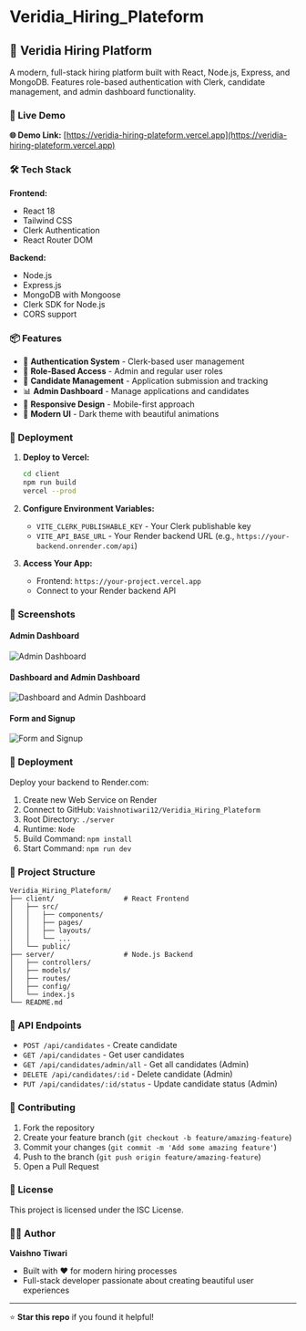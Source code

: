 # Veridia_Hiring_Plateform

## 🚀 Veridia Hiring Platform

A modern, full-stack hiring platform built with React, Node.js, Express, and MongoDB. Features role-based authentication with Clerk, candidate management, and admin dashboard functionality.

### 🔗 Live Demo

**🌐  Demo Link:** [https://veridia-hiring-plateform.vercel.app](https://veridia-hiring-plateform.vercel.app)

### 🛠️ Tech Stack

**Frontend:**
- React 18
- Tailwind CSS
- Clerk Authentication
- React Router DOM

**Backend:**
- Node.js
- Express.js
- MongoDB with Mongoose
- Clerk SDK for Node.js
- CORS support

### 📦 Features

- 🔐 **Authentication System** - Clerk-based user management
- 👥 **Role-Based Access** - Admin and regular user roles
- 📝 **Candidate Management** - Application submission and tracking
- 📊 **Admin Dashboard** - Manage applications and candidates
- 📱 **Responsive Design** - Mobile-first approach
- 🎨 **Modern UI** - Dark theme with beautiful animations

### 🚀 Deployment

1. **Deploy to Vercel:**
   ```bash
   cd client
   npm run build
   vercel --prod
   ```

2. **Configure Environment Variables:**
   - `VITE_CLERK_PUBLISHABLE_KEY` - Your Clerk publishable key
   - `VITE_API_BASE_URL` - Your Render backend URL (e.g., `https://your-backend.onrender.com/api`)

3. **Access Your App:**
   - Frontend: `https://your-project.vercel.app`
   - Connect to your Render backend API

### 📱 Screenshots

#### Admin Dashboard
![Admin Dashboard](client/public/admindashboard.jpg)

#### Dashboard and Admin Dashboard
![Dashboard and Admin Dashboard](client/public/dashboardandadmindashboard.jpg)

#### Form and Signup
![Form and Signup](client/public/formandsignup.jpg)

### 🚀 Deployment

Deploy your backend to Render.com:
1. Create new Web Service on Render
2. Connect to GitHub: `Vaishnotiwari12/Veridia_Hiring_Plateform`
3. Root Directory: `./server`
4. Runtime: `Node`
5. Build Command: `npm install`
6. Start Command: `npm run dev`

### 📁 Project Structure

```
Veridia_Hiring_Plateform/
├── client/                 # React Frontend
│   ├── src/
│   │   ├── components/
│   │   ├── pages/
│   │   ├── layouts/
│   │   └── ...
│   └── public/
├── server/                 # Node.js Backend
│   ├── controllers/
│   ├── models/
│   ├── routes/
│   ├── config/
│   └── index.js
└── README.md
```

### 🎯 API Endpoints

- `POST /api/candidates` - Create candidate
- `GET /api/candidates` - Get user candidates
- `GET /api/candidates/admin/all` - Get all candidates (Admin)
- `DELETE /api/candidates/:id` - Delete candidate (Admin)
- `PUT /api/candidates/:id/status` - Update candidate status (Admin)

### 👥 Contributing

1. Fork the repository
2. Create your feature branch (`git checkout -b feature/amazing-feature`)
3. Commit your changes (`git commit -m 'Add some amazing feature'`)
4. Push to the branch (`git push origin feature/amazing-feature`)
5. Open a Pull Request

### 📄 License

This project is licensed under the ISC License.

### 👨‍💻 Author

**Vaishno Tiwari**
- Built with ❤️ for modern hiring processes
- Full-stack developer passionate about creating beautiful user experiences

---

⭐ **Star this repo** if you found it helpful!
